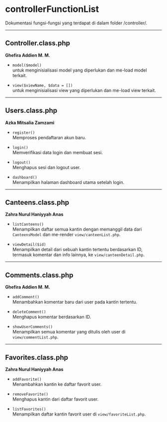 # controllerFunctionList
Dokumentasi fungsi-fungsi yang terdapat di dalam folder /controller/.

---

## Controller.class.php
**Ghefira Addien M. M.**

- `model($model)`  
  untuk menginisialisasi model yang diperlukan dan me-load model terkait.

- `view($viewName, $data = [])`  
  untuk menginisialisasi view yang diperlukan dan me-load view terkait. 

---

## Users.class.php
**Azka Mitsalia Zamzami**

- `register()`  
  Memproses pendaftaran akun baru.

- `login()`  
  Memverifikasi data login dan membuat sesi.

- `logout()`  
  Menghapus sesi dan logout user.

- `dashboard()`  
  Menampilkan halaman dashboard utama setelah login.

---

## Canteens.class.php
**Zahra Nurul Haniyyah Anas**

- `listCanteens()`  
  Menampilkan daftar semua kantin dengan memanggil data dari `CanteensModel` dan me-render `view/canteenList.php`.

- `viewDetail($id)`  
  Menampilkan detail dari sebuah kantin tertentu berdasarkan ID, termasuk komentar dan info lainnya, ke `view/canteenDetail.php`.

---

## Comments.class.php
**Ghefira Addien M. M.**

- `addComment()`  
  Menambahkan komentar baru dari user pada kantin tertentu.

- `deleteComment()`  
  Menghapus komentar berdasarkan ID.

- `showUserComments()`  
  Menampilkan semua komentar yang ditulis oleh user di `view/commentList.php`.

---

## Favorites.class.php
**Zahra Nurul Haniyyah Anas**

- `addFavorite()`  
  Menambahkan kantin ke daftar favorit user.

- `removeFavorite()`  
  Menghapus kantin dari daftar favorit user.

- `listFavorites()`  
  Menampilkan daftar kantin favorit user di `view/favoriteList.php`.
